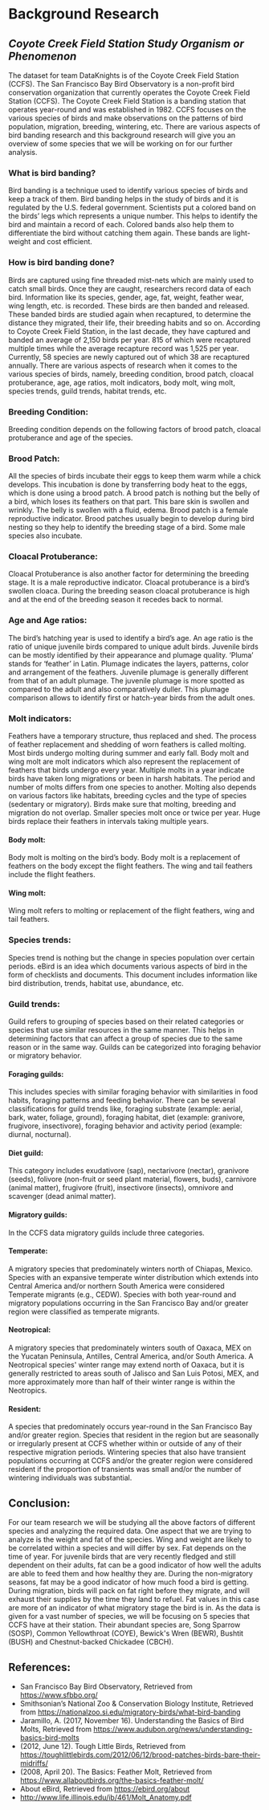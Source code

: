 # **Background Research**
## **_Coyote Creek Field Station Study Organism or Phenomenon_**

The dataset for team DataKnights is of the Coyote Creek Field Station (CCFS). The San Francisco Bay Bird Observatory is a non-profit bird conservation organization that currently operates the Coyote Creek Field Station (CCFS). The Coyote Creek Field Station is a banding station that operates year-round and was established in 1982. CCFS focuses on the various species of birds and make observations on the patterns of bird population, migration, breeding, wintering, etc. There are various aspects of bird banding research and this background research will give you an overview of some species that we will be working on for our further analysis. 
### What is bird banding?
Bird banding is a technique used to identify various species of birds and keep a track of them. Bird banding helps in the study of birds and it is regulated by the U.S. federal government. Scientists put a colored band on the birds’ legs which represents a unique number. This helps to identify the bird and maintain a record of each. Colored bands also help them to differentiate the bird without catching them again. These bands are light-weight and cost efficient. 
### How is bird banding done?
Birds are captured using fine threaded mist-nets which are mainly used to catch small birds. Once they are caught, researchers record data of each bird. Information like its species, gender, age, fat, weight, feather wear, wing length, etc. is recorded. These birds are then banded and released. These banded birds are studied again when recaptured, to determine the distance they migrated, their life, their breeding habits and so on. 
According to Coyote Creek Field Station, in the last decade, they have captured and banded an average of 2,150 birds per year. 815 of which were recaptured multiple times while the average recapture record was 1,525 per year. Currently, 58 species are newly captured out of which 38 are recaptured annually. 
There are various aspects of research when it comes to the various species of birds, namely, breeding condition, brood patch, cloacal protuberance, age, age ratios, molt indicators, body molt, wing molt, species trends, guild trends, habitat trends, etc.
### Breeding Condition: 
Breeding condition depends on the following factors of brood patch, cloacal protuberance and age of the species. 
### Brood Patch: 
All the species of birds incubate their eggs to keep them warm while a chick develops. This incubation is done by transferring body heat to the eggs, which is done using a brood patch. A brood patch is nothing but the belly of a bird, which loses its feathers on that part. This bare skin is swollen and wrinkly. The belly is swollen with a fluid, edema. Brood patch is a female reproductive indicator. Brood patches usually begin to develop during bird nesting so they help to identify the breeding stage of a bird. Some male species also incubate. 
### Cloacal Protuberance:
Cloacal Protuberance is also another factor for determining the breeding stage. It is a male reproductive indicator. Cloacal protuberance is a bird’s swollen cloaca. During the breeding season cloacal protuberance is high and at the end of the breeding season it recedes back to normal. 
### Age and Age ratios:
The bird’s hatching year is used to identify a bird’s age. An age ratio is the ratio of unique juvenile birds compared to unique adult birds. Juvenile birds can be mostly identified by their appearance and plumage quality. ‘Pluma’ stands for ‘feather’ in Latin. Plumage indicates the layers, patterns, color and arrangement of the feathers. Juvenile plumage is generally different from that of an adult plumage. The juvenile plumage is more spotted as compared to the adult and also comparatively duller. This plumage comparison allows to identify first or hatch-year birds from the adult ones. 
### Molt indicators: 
Feathers have a temporary structure, thus replaced and shed. The process of feather replacement and shedding of worn feathers is called molting. Most birds undergo molting during summer and early fall. Body molt and wing molt are molt indicators which also represent the replacement of feathers that birds undergo every year. Multiple molts in a year indicate birds have taken long migrations or been in harsh habitats. The period and number of molts differs from one species to another. Molting also depends on various factors like habitats, breeding cycles and the type of species (sedentary or migratory). Birds make sure that molting, breeding and migration do not overlap. Smaller species molt once or twice per year. Huge birds replace their feathers in intervals taking multiple years. 
#### Body molt:
Body molt is molting on the bird’s body. Body molt is a replacement of feathers on the body except the flight feathers. The wing and tail feathers include the flight feathers.
#### Wing molt:
Wing molt refers to molting or replacement of the flight feathers, wing and tail feathers. 
### Species trends: 
Species trend is nothing but the change in species population over certain periods. eBird is an idea which documents various aspects of bird in the form of checklists and documents. This document includes information like bird distribution, trends, habitat use, abundance, etc. 
### Guild trends: 
Guild refers to grouping of species based on their related categories or species that use similar resources in the same manner.  This helps in determining factors that can affect a group of species due to the same reason or in the same way. Guilds can be categorized into foraging behavior or migratory behavior. 
#### Foraging guilds:
This includes species with similar foraging behavior with similarities in food habits, foraging patterns and feeding behavior. There can be several classifications for guild trends like, foraging substrate (example: aerial, bark, water, foliage, ground), foraging habitat, diet (example: granivore, frugivore, insectivore), foraging behavior and activity period (example: diurnal, nocturnal). 
#### Diet guild: 
This category includes exudativore (sap), nectarivore (nectar), granivore (seeds), folivore (non-fruit or seed plant material, flowers, buds), carnivore (animal matter), frugivore (fruit), insectivore (insects), omnivore and scavenger (dead animal matter).
#### Migratory guilds:
In the CCFS data migratory guilds include three categories. 
#### Temperate: 
A migratory species that predominately winters north of Chiapas, Mexico. Species with an expansive temperate winter distribution which extends into Central America and/or northern South America were considered Temperate migrants (e.g., CEDW). Species with both year-round and migratory populations occurring in the San Francisco Bay and/or greater region were classified as temperate migrants.
#### Neotropical:
A migratory species that predominately winters south of Oaxaca, MEX on the Yucatan Peninsula, Antilles, Central America, and/or South America. A Neotropical species' winter range may extend north of Oaxaca, but it is generally restricted to areas south of Jalisco and San Luis Potosi, MEX, and more approximately more than half of their winter range is within the Neotropics. 
#### Resident:
A species that predominately occurs year-round in the San Francisco Bay and/or greater region. Species that resident in the region but are seasonally or irregularly present at CCFS whether within or outside of any of their respective migration periods. Wintering species that also have transient populations occurring at CCFS and/or the greater region were considered resident if the proportion of transients was small and/or the number of wintering individuals was substantial. 
## Conclusion: 
For our team research we will be studying all the above factors of different species and analyzing the required data. One aspect that we are trying to analyze is the weight and fat of the species. Wing and weight are likely to be correlated within a species and will differ by sex. Fat depends on the time of year. For juvenile birds that are very recently fledged and still dependent on their adults, fat can be a good indicator of how well the adults are able to feed them and how healthy they are. During the non-migratory seasons, fat may be a good indicator of how much food a bird is getting. During migration, birds will pack on fat right before they migrate, and will exhaust their supplies by the time they land to refuel. Fat values in this case are more of an indicator of what migratory stage the bird is in. As the data is given for a vast number of species, we will be focusing on 5 species that CCFS have at their station. Their abundant species are, Song Sparrow (SOSP), Common Yellowthroat (COYE), Bewick's Wren (BEWR), Bushtit (BUSH) and Chestnut-backed Chickadee (CBCH).
## References:
- San Francisco Bay Bird Observatory, Retrieved from https://www.sfbbo.org/ 
- Smithsonian’s National Zoo & Conservation Biology Institute, Retrieved from https://nationalzoo.si.edu/migratory-birds/what-bird-banding
- Jaramillo, A. (2017, November 16). Understanding the Basics of Bird Molts, Retrieved from  https://www.audubon.org/news/understanding-basics-bird-molts
- (2012, June 12). Tough Little Birds, Retrieved from https://toughlittlebirds.com/2012/06/12/brood-patches-birds-bare-their-midriffs/ 
- (2008, April 20). The Basics: Feather Molt, Retrieved from https://www.allaboutbirds.org/the-basics-feather-molt/
- About eBird, Retrieved from https://ebird.org/about
- http://www.life.illinois.edu/ib/461/Molt_Anatomy.pdf 














